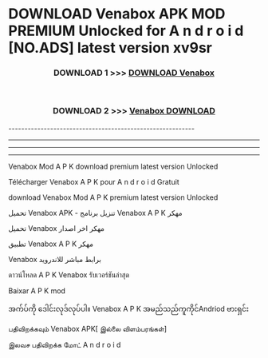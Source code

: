 # DOWNLOAD Venabox  APK MOD PREMIUM Unlocked for A n d r o i d [NO.ADS] latest version xv9sr 



<div align="center">

<h3>DOWNLOAD 1 >>> <a href="https://getmod2.web.app/?judul=Venabox ">DOWNLOAD Venabox </a></h3><br>

<h3>DOWNLOAD 2 >>> <a href="https://getmod2.web.app/?judul=Venabox ">Venabox  DOWNLOAD </a></h3>

</div>
----------------------------------------------------------

----------------------------------------------------------

----------------------------------------------------------

----------------------------------------------------------

Venabox  Mod A P K download premium latest version Unlocked

Télécharger Venabox  A P K pour A n d r o i d Gratuit

download Venabox  Mod A P K premium latest version Unlocked

تحميل Venabox  APK - تنزيل برنامج Venabox  A P K مهكر

تحميل Venabox  مهكر اخر اصدار

تطبيق Venabox  A P K مهكر

Venabox  برابط مباشر للاندرويد

ดาวน์โหลด A P K Venabox  รับเวอร์ชันล่าสุด

Baixar A P K mod

အက်ပ်ကို ဒေါင်းလုဒ်လုပ်ပါ။ Venabox  A P K အမည်သည်ကူကိုင်Andriod ဗားရှင်း

பதிவிறக்கவும் Venabox  APK[ இல்லை விளம்பரங்கள்] 
 
இலவச பதிவிறக்க மோட் A n d r o i d



